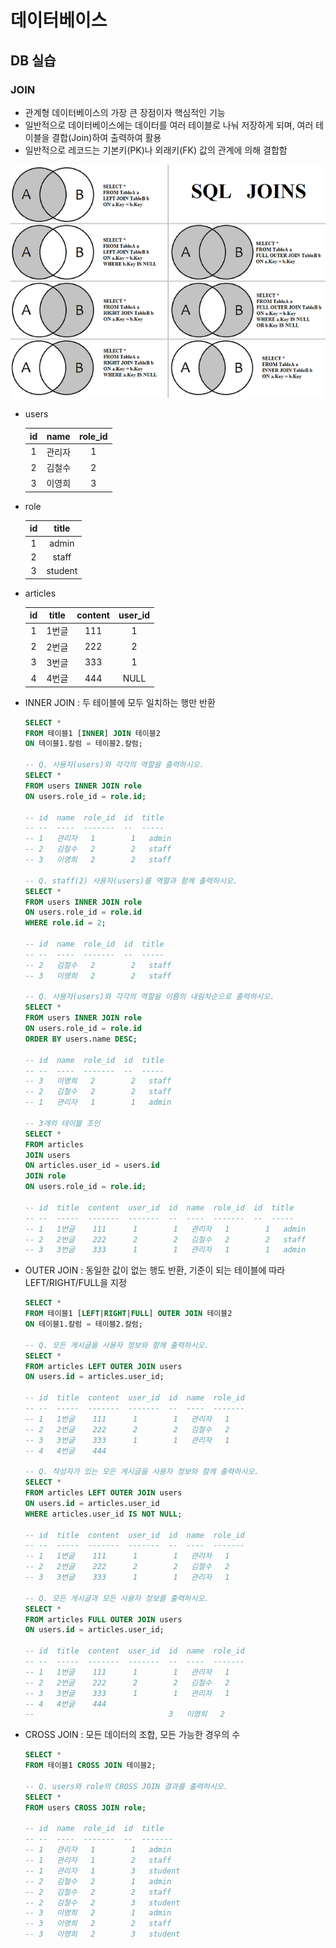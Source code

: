 # 데이터베이스

## DB 실습

### JOIN

- 관계형 데이터베이스의 가장 큰 장점이자 핵심적인 기능
- 일반적으로 데이터베이스에는 데이터를 여러 테이블로 나눠 저장하게 되며, 여러 테이블을 결합(Join)하여 출력하여 활용
- 일반적으로 레코드는 기본키(PK)나 외래키(FK) 값의 관계에 의해 결합함

![./sql_join.png](./sql_join.png)

- users

  |  id  |  name  | role_id |
  | :--: | :----: | :-----: |
  |  1   | 관리자 |    1    |
  |  2   | 김철수 |    2    |
  |  3   | 이영희 |    3    |

- role

  |  id  |  title  |
  | :--: | :-----: |
  |  1   |  admin  |
  |  2   |  staff  |
  |  3   | student |

- articles

  |  id  | title | content | user_id |
  | :--: | :---: | :-----: | :-----: |
  |  1   | 1번글 |   111   |    1    |
  |  2   | 2번글 |   222   |    2    |
  |  3   | 3번글 |   333   |    1    |
  |  4   | 4번글 |   444   |  NULL   |

- INNER JOIN : 두 테이블에 모두 일치하는 행만 반환

  ```sql
  SELECT *
  FROM 테이블1 [INNER] JOIN 테이블2
  ON 테이블1.칼럼 = 테이블2.칼럼;
  
  -- Q. 사용자(users)와 각각의 역할을 출력하시오.
  SELECT * 
  FROM users INNER JOIN role
  ON users.role_id = role.id;
  
  -- id  name  role_id  id  title
  -- --  ----  -------  --  -----
  -- 1   관리자   1        1   admin
  -- 2   김철수   2        2   staff
  -- 3   이영희   2        2   staff
  
  -- Q. staff(2) 사용자(users)를 역할과 함께 출력하시오.
  SELECT * 
  FROM users INNER JOIN role
  ON users.role_id = role.id
  WHERE role.id = 2;
  
  -- id  name  role_id  id  title
  -- --  ----  -------  --  -----
  -- 2   김철수   2        2   staff
  -- 3   이영희   2        2   staff
  
  -- Q. 사용자(users)와 각각의 역할을 이름의 내림차순으로 출력하시오.
  SELECT * 
  FROM users INNER JOIN role
  ON users.role_id = role.id
  ORDER BY users.name DESC;
  
  -- id  name  role_id  id  title
  -- --  ----  -------  --  -----
  -- 3   이영희   2        2   staff
  -- 2   김철수   2        2   staff
  -- 1   관리자   1        1   admin
  
  -- 3개의 테이블 조인
  SELECT * 
  FROM articles
  JOIN users
  ON articles.user_id = users.id
  JOIN role
  ON users.role_id = role.id;
          
  -- id  title  content  user_id  id  name  role_id  id  title
  -- --  -----  -------  -------  --  ----  -------  --  -----
  -- 1   1번글    111      1        1   관리자   1        1   admin
  -- 2   2번글    222      2        2   김철수   2        2   staff
  -- 3   3번글    333      1        1   관리자   1        1   admin
  ```

- OUTER JOIN : 동일한 값이 없는 행도 반환, 기준이 되는 테이블에 따라 LEFT/RIGHT/FULL을 지정

  ```sql
  SELECT *
  FROM 테이블1 [LEFT|RIGHT|FULL] OUTER JOIN 테이블2
  ON 테이블1.칼럼 = 테이블2.칼럼;
  
  -- Q. 모든 게시글을 사용자 정보와 함께 출력하시오.
  SELECT * 
  FROM articles LEFT OUTER JOIN users
  ON users.id = articles.user_id;
  
  -- id  title  content  user_id  id  name  role_id
  -- --  -----  -------  -------  --  ----  -------
  -- 1   1번글    111      1        1   관리자   1
  -- 2   2번글    222      2        2   김철수   2
  -- 3   3번글    333      1        1   관리자   1
  -- 4   4번글    444
  
  -- Q. 작성자가 있는 모든 게시글을 사용자 정보와 함께 출력하시오.
  SELECT * 
  FROM articles LEFT OUTER JOIN users
  ON users.id = articles.user_id
  WHERE articles.user_id IS NOT NULL;
  
  -- id  title  content  user_id  id  name  role_id
  -- --  -----  -------  -------  --  ----  -------
  -- 1   1번글    111      1        1   관리자   1
  -- 2   2번글    222      2        2   김철수   2
  -- 3   3번글    333      1        1   관리자   1
  
  -- Q. 모든 게시글과 모든 사용자 정보를 출력하시오.
  SELECT * 
  FROM articles FULL OUTER JOIN users
  ON users.id = articles.user_id;
  
  -- id  title  content  user_id  id  name  role_id
  -- --  -----  -------  -------  --  ----  -------
  -- 1   1번글    111      1        1   관리자   1
  -- 2   2번글    222      2        2   김철수   2
  -- 3   3번글    333      1        1   관리자   1
  -- 4   4번글    444
  --                              3   이영희   2
  ```

- CROSS JOIN : 모든 데이터의 조합, 모든 가능한 경우의 수

  ```sql
  SELECT *
  FROM 테이블1 CROSS JOIN 테이블2;
  
  -- Q. users와 role의 CROSS JOIN 결과를 출력하시오.
  SELECT * 
  FROM users CROSS JOIN role;
  
  -- id  name  role_id  id  title
  -- --  ----  -------  --  -------
  -- 1   관리자   1        1   admin
  -- 1   관리자   1        2   staff
  -- 1   관리자   1        3   student
  -- 2   김철수   2        1   admin
  -- 2   김철수   2        2   staff
  -- 2   김철수   2        3   student
  -- 3   이영희   2        1   admin
  -- 3   이영희   2        2   staff
  -- 3   이영희   2        3   student
  ```
